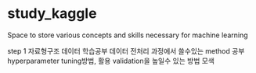 # study_kaggle
Space to store various concepts and skills necessary for machine learning

step 1
  자료형구조 데이터 학습공부
  데이터 전처리 과정에서 쓸수있는 method 공부
  hyperparameter tuning방법, 활용
  validation을 높일수 있는 방법 모색

